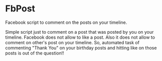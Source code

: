# FbPost
Facebook script to comment on the posts on your timeline.

Simple script just to comment on a post that was posted by you on your timeline. 
Facebook does not allow to like a post. 
Also it does not allow to comment on other's post on your timeline.
So, automated task of commenting "Thank You" on your birthday posts and hitting like on those posts is out of the question!!
